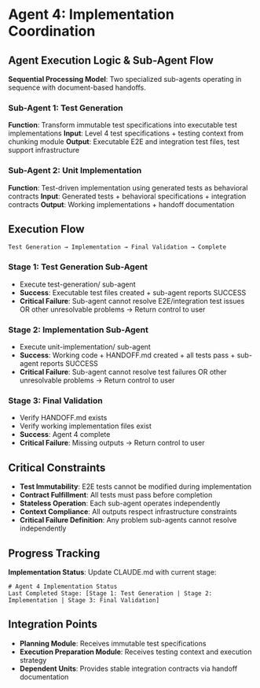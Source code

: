 # Agent 4: Implementation Coordination

## Agent Execution Logic & Sub-Agent Flow

**Sequential Processing Model**: Two specialized sub-agents operating in sequence with document-based handoffs.

### Sub-Agent 1: Test Generation
**Function**: Transform immutable test specifications into executable test implementations
**Input**: Level 4 test specifications + testing context from chunking module
**Output**: Executable E2E and integration test files, test support infrastructure

### Sub-Agent 2: Unit Implementation  
**Function**: Test-driven implementation using generated tests as behavioral contracts
**Input**: Generated tests + behavioral specifications + integration contracts
**Output**: Working implementations + handoff documentation

## Execution Flow

```
Test Generation → Implementation → Final Validation → Complete
```

### Stage 1: Test Generation Sub-Agent
- Execute test-generation/ sub-agent
- **Success**: Executable test files created + sub-agent reports SUCCESS
- **Critical Failure**: Sub-agent cannot resolve E2E/integration test issues OR other unresolvable problems → Return control to user

### Stage 2: Implementation Sub-Agent
- Execute unit-implementation/ sub-agent  
- **Success**: Working code + HANDOFF.md created + all tests pass + sub-agent reports SUCCESS
- **Critical Failure**: Sub-agent cannot resolve test failures OR other unresolvable problems → Return control to user

### Stage 3: Final Validation
- Verify HANDOFF.md exists
- Verify working implementation files exist
- **Success**: Agent 4 complete
- **Critical Failure**: Missing outputs → Return control to user

## Critical Constraints

- **Test Immutability**: E2E tests cannot be modified during implementation
- **Contract Fulfillment**: All tests must pass before completion
- **Stateless Operation**: Each sub-agent operates independently
- **Context Compliance**: All outputs respect infrastructure constraints
- **Critical Failure Definition**: Any problem sub-agents cannot resolve independently

## Progress Tracking

**Implementation Status**: Update CLAUDE.md with current stage:
```
# Agent 4 Implementation Status
Last Completed Stage: [Stage 1: Test Generation | Stage 2: Implementation | Stage 3: Final Validation]
```

## Integration Points

- **Planning Module**: Receives immutable test specifications
- **Execution Preparation Module**: Receives testing context and execution strategy
- **Dependent Units**: Provides stable integration contracts via handoff documentation